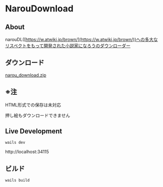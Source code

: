 # NarouDownload

## About

narouDL([https://w.atwiki.jp/brown/](https://w.atwiki.jp/brown/))への多大なリスペクトをもって開発された小説家になろうのダウンローダー

## ダウンロード
[narou_download.zip](https://github.com/wishmaster127/narou_download/releases/download/1.0/narou_download_1.0.zip)

## ※注
HTML形式での保存は未対応 

押し絵もダウンロードできません

## Live Development
`wails dev`


http://localhost:34115

## ビルド
`wails build`
